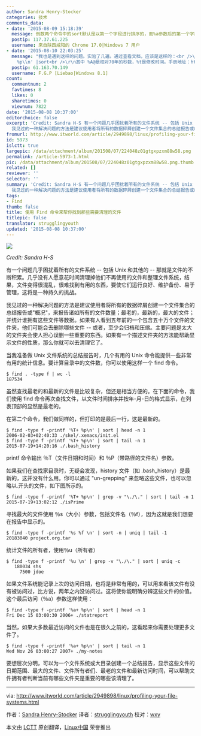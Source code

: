 ```yaml
---
author: Sandra Henry-Stocker
categories: 技术
comments_data:
- date: '2015-08-09 15:18:39'
  message: 倒数两个命令中的sort默认是以第一个字段进行排序的，而%a参数后的第一个字段是星期几，问题出来了，排序后的输出并不是按照访问时间来进行排序的，这个如何破？或者，是我的理解有问题么？
  postip: 117.37.61.225
  username: 来自陕西咸阳的 Chrome 17.0|Windows 7 用户
- date: '2015-08-10 22:03:25'
  message: "我也是遇到这样的问题。实验了几遍。通过查看文档，应该是这样的：<br />\r\nfind -type f -printf '%A@ %t
    %p\\n' |sort<br />\r\n其中 %A@是相对70年的秒数，%t是修改时间。手册地址：http://man.he.net/man1/find"
  postip: 61.163.70.149
  username: F.G.P [Liebao|Windows 8.1]
count:
  commentnum: 2
  favtimes: 8
  likes: 0
  sharetimes: 0
  viewnum: 7822
date: '2015-08-08 10:37:00'
editorchoice: false
excerpt: 'Credit: Sandra H-S 有一个问题几乎困扰着所有的文件系统 -- 包括 Unix 和其他的 -- 那就是文件的不断积累。几乎没有人愿意花时间清理掉他们不再使用的文件和整理文件系统，结果，文件变得很混乱，很难找到有用的东西，要使它们运行良好、维护备份、易于管理，这将是一种持久的挑战。
  我见过的一种解决问题的方法是建议使用者将所有的数据碎屑创建一个文件集合的总结报告或&quot;概况&quot;，来报告诸如所有的文件数量；最老的，最新的，最大的文件；并统计谁拥有这些文件等数据。如果有人看到五年前的一个包含五十万个文件的文件夹，他们可能会去删'
fromurl: http://www.itworld.com/article/2949898/linux/profiling-your-file-systems.html
id: 5973
islctt: true
largepic: /data/attachment/album/201508/07/224048z01gtgxpzxm88w58.png
permalink: /article-5973-1.html
pic: /data/attachment/album/201508/07/224048z01gtgxpzxm88w58.png.thumb.jpg
related: []
reviewer: ''
selector: ''
summary: 'Credit: Sandra H-S 有一个问题几乎困扰着所有的文件系统 -- 包括 Unix 和其他的 -- 那就是文件的不断积累。几乎没有人愿意花时间清理掉他们不再使用的文件和整理文件系统，结果，文件变得很混乱，很难找到有用的东西，要使它们运行良好、维护备份、易于管理，这将是一种持久的挑战。
  我见过的一种解决问题的方法是建议使用者将所有的数据碎屑创建一个文件集合的总结报告或&quot;概况&quot;，来报告诸如所有的文件数量；最老的，最新的，最大的文件；并统计谁拥有这些文件等数据。如果有人看到五年前的一个包含五十万个文件的文件夹，他们可能会去删'
tags:
- Find
thumb: false
title: 使用 Find 命令来帮你找到那些需要清理的文件
titlepic: false
translator: strugglingyouth
updated: '2015-08-08 10:37:00'
---
```


![](/data/attachment/album/201508/07/224048z01gtgxpzxm88w58.png)


*Credit: Sandra H-S*


有一个问题几乎困扰着所有的文件系统 -- 包括 Unix 和其他的 -- 那就是文件的不断积累。几乎没有人愿意花时间清理掉他们不再使用的文件和整理文件系统，结果，文件变得很混乱，很难找到有用的东西，要使它们运行良好、维护备份、易于管理，这将是一种持久的挑战。


我见过的一种解决问题的方法是建议使用者将所有的数据碎屑创建一个文件集合的总结报告或"概况"，来报告诸如所有的文件数量；最老的，最新的，最大的文件；并统计谁拥有这些文件等数据。如果有人看到五年前的一个包含五十万个文件的文件夹，他们可能会去删除哪些文件 -- 或者，至少会归档和压缩。主要问题是太大的文件夹会使人担心误删一些重要的东西。如果有一个描述文件夹的方法能帮助显示文件的性质，那么你就可以去清理它了。


当我准备做 Unix 文件系统的总结报告时，几个有用的 Unix 命令能提供一些非常有用的统计信息。要计算目录中的文件数，你可以使用这样一个 find 命令。



```
$ find . -type f | wc -l
187534

```

虽然查找最老的和最新的文件是比较复杂，但还是相当方便的。在下面的命令，我们使用 find 命令再次查找文件，以文件时间排序并按年-月-日的格式显示，在列表顶部的显然是最老的。


在第二个命令，我们做同样的，但打印的是最后一行，这是最新的。



```
$ find -type f -printf '%T+ %p\n' | sort | head -n 1
2006-02-03+02:40:33 ./skel/.xemacs/init.el
$ find -type f -printf '%T+ %p\n' | sort | tail -n 1
2015-07-19+14:20:16 ./.bash_history

```

printf 命令输出 ％T（文件日期和时间）和 ％P（带路径的文件名）参数。


如果我们在查找家目录时，无疑会发现，history 文件（如 .bash\_history）是最新的，这并没有什么用。你可以通过 "un-grepping" 来忽略这些文件，也可以忽略以.开头的文件，如下图所示的。



```
$ find -type f -printf '%T+ %p\n' | grep -v "\./\." | sort | tail -n 1
2015-07-19+13:02:12 ./isPrime

```

寻找最大的文件使用 ％s（大小）参数，包括文件名（％f），因为这就是我们想要在报告中显示的。



```
$ find -type f -printf '%s %f \n' | sort -n | uniq | tail -1
20183040 project.org.tar

```

统计文件的所有者，使用％u（所有者）



```
$ find -type f -printf '%u \n' | grep -v "\./\." | sort | uniq -c
   180034 shs
     7500 jdoe

```

如果文件系统能记录上次的访问日期，也将是非常有用的，可以用来看该文件有没有被访问过，比方说，两年之内没访问过。这将使你能明确分辨这些文件的价值。这个最后访问（％a）参数这样使用：



```
$ find -type f -printf '%a+ %p\n' | sort | head -n 1
Fri Dec 15 03:00:30 2006+ ./statreport

```

当然，如果大多数最近​​访问的文件也是在很久之前的，这看起来你需要处理更多文件了。



```
$ find -type f -printf '%a+ %p\n' | sort | tail -n 1
Wed Nov 26 03:00:27 2007+ ./my-notes

```

要想层次分明，可以为一个文件系统或大目录创建一个总结报告，显示这些文件的日期范围、最大的文件、文件所有者们、最老的文件和最新访问时间，可以帮助文件拥有者判断当前有哪些文件夹是重要的哪些该清理了。




---


via: <http://www.itworld.com/article/2949898/linux/profiling-your-file-systems.html>


作者：[Sandra Henry-Stocker](http://www.itworld.com/author/Sandra-Henry_Stocker/) 译者：[strugglingyouth](https://github.com/strugglingyouth) 校对：[wxy](https://github.com/wxy)


本文由 [LCTT](https://github.com/LCTT/TranslateProject) 原创翻译，[Linux中国](https://linux.cn/) 荣誉推出